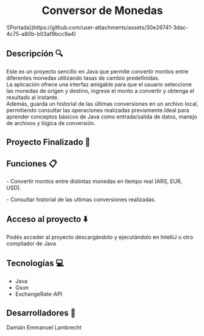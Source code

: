 <h1 align="center"> Conversor de Monedas </h1>
![Portada](https://github.com/user-attachments/assets/30e26741-3dac-4c75-a80b-b03af9bcc9a4)

<h2> Descripción 🔍</h2>
<p>Este es un proyecto sencillo en Java que permite convertir montos entre diferentes monedas utilizando tasas de cambio predefinidas.<br>
  La aplicación ofrece una interfaz amigable para que el usuario seleccione las monedas de origen y destino,
  ingrese el monto a convertir y obtenga el resultado al instante.<br> Además, guarda un historial de las últimas conversiones en un archivo local,
  permitiendo consultar las operaciones realizadas previamente.Ideal para aprender conceptos básicos de Java como entrada/salida de datos,
  manejo de archivos y lógica de conversión.
</p>

<h2> Proyecto Finalizado 🌟 </h2>

<h2> Funciones 📋 </h2> 
<p> - Convertir montos entre distintas monedas en tiempo real (ARS, EUR, USD).</p>
<p> - Consultar historial de las ultimas conversiones realizadas.</p>

<h2>Acceso al proyecto ⬇️ </h2>
<p>Podés acceder al proyecto descargándolo y ejecutándolo en IntelliJ u otro compilador de Java</p>

<h2>Tecnologías 💻 </h2>
<ul>
  <li>Java</li>
  <li>Gson</li>
  <li>ExchangeRate-API</li>
</ul>

<h2> Desarrolladores 👤 </h2>
<p>Damián Emmanuel Lambrecht</p>
